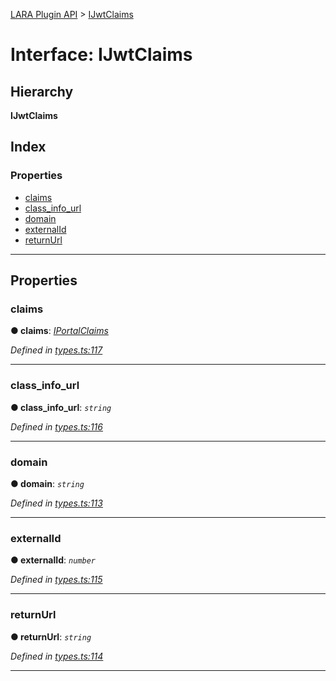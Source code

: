 [LARA Plugin API](../README.md) > [IJwtClaims](../interfaces/ijwtclaims.md)

# Interface: IJwtClaims

## Hierarchy

**IJwtClaims**

## Index

### Properties

* [claims](ijwtclaims.md#claims)
* [class_info_url](ijwtclaims.md#class_info_url)
* [domain](ijwtclaims.md#domain)
* [externalId](ijwtclaims.md#externalid)
* [returnUrl](ijwtclaims.md#returnurl)

---

## Properties

<a id="claims"></a>

###  claims

**● claims**: *[IPortalClaims](iportalclaims.md)*

*Defined in [types.ts:117](https://github.com/concord-consortium/lara/blob/75f8b467/lara-typescript/src/plugin-api/types.ts#L117)*

___
<a id="class_info_url"></a>

###  class_info_url

**● class_info_url**: *`string`*

*Defined in [types.ts:116](https://github.com/concord-consortium/lara/blob/75f8b467/lara-typescript/src/plugin-api/types.ts#L116)*

___
<a id="domain"></a>

###  domain

**● domain**: *`string`*

*Defined in [types.ts:113](https://github.com/concord-consortium/lara/blob/75f8b467/lara-typescript/src/plugin-api/types.ts#L113)*

___
<a id="externalid"></a>

###  externalId

**● externalId**: *`number`*

*Defined in [types.ts:115](https://github.com/concord-consortium/lara/blob/75f8b467/lara-typescript/src/plugin-api/types.ts#L115)*

___
<a id="returnurl"></a>

###  returnUrl

**● returnUrl**: *`string`*

*Defined in [types.ts:114](https://github.com/concord-consortium/lara/blob/75f8b467/lara-typescript/src/plugin-api/types.ts#L114)*

___

